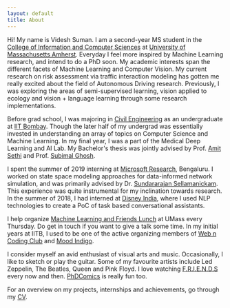 ```yaml
---
layout: default
title: About
---
```


Hi! My name is Videsh Suman. I am a second-year MS student in the [College of Information and Computer Sciences] at [University of Massachusetts Amherst]. Everyday I feel more inspired by Machine Learning research, and intend to do a PhD soon. My academic interests span the different facets of Machine Learning and Computer Vision. My current research on risk assessment via traffic interaction modeling has gotten me really excited about the field of Autonomous Driving research. Previously, I was exploring the areas of semi-supervised learning, vision applied to ecology and vision + language learning through some research implementations.

Before grad school, I was majoring in [Civil Engineering] as an undergraduate at [IIT Bombay]. Though the later half of my undergrad was essentially invested in understanding an array of topics on Computer Science and Machine Learning. In my final year, I was a part of the Medical Deep Learning and AI Lab. My Bachelor's thesis was jointly advised by Prof. [Amit Sethi] and Prof. [Subimal Ghosh]. 

I spent the summer of 2019 interning at [Microsoft Research], Bengaluru. I worked on state space modeling approaches for data-informed network simulation, and was primarily advised by Dr. [Sundararajan Sellamanickam]. This experience was quite instrumental for my inclination towards research. In the summer of 2018, I had interned at [Disney India], where I used NLP technologies to create a PoC of task based conversational assistants. 

I help organize [Machine Learning and Friends Lunch] at UMass every Thursday. Do get in touch if you want to give a talk some time. In my initial years at IITB, I used to be one of the active organizing members of [Web n Coding Club] and [Mood Indigo]. 

I consider myself an avid enthusiast of visual arts and music. Occasionally, I like to sketch or play the guitar. Some of my favourite artists include Led Zeppelin, The Beatles, Queen and Pink Floyd. I love watching [F.R.I.E.N.D.S] every now and then. [PhDComics] is really fun too.

For an overview on my projects, internships and achievements, go through my [CV].


[College of Information and Computer Sciences]: https://www.cics.umass.edu/
[University of Massachusetts Amherst]: https://www.umass.edu/
[Dan Sheldon]: https://people.cs.umass.edu/~sheldon/
[Subhransu Maji]: https://people.cs.umass.edu/~smaji/
[Civil Engineering]: http://www.civil.iitb.ac.in/
[IIT Bombay]: http://www.iitb.ac.in/
[Amit Sethi]: https://www.ee.iitb.ac.in/~asethi/
[Subimal Ghosh]: https://www.civil.iitb.ac.in/~subimal/
[Microsoft Research]: https://www.microsoft.com/en-us/research/lab/microsoft-research-india/
[Sundararajan Sellamanickam]: https://www.microsoft.com/en-us/research/people/ssrajan/
[Disney India]: https://www.disney.in/
[Machine Learning and Friends Lunch]: http://ds.cs.umass.edu/mlfl
[Web n Coding Club]: https://wncc-iitb.org/
[Mood Indigo]: https://moodi.org/
[F.R.I.E.N.D.S]: https://en.wikipedia.org/wiki/Friends
[PhDComics]: http://phdcomics.com/
[CV]: /docs/Videsh_Suman_CV.pdf

